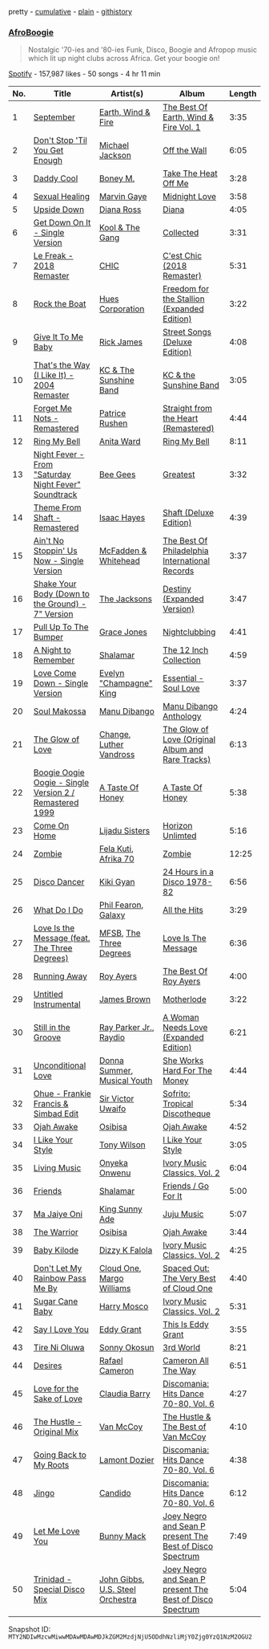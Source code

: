 pretty - [cumulative](/playlists/cumulative/37i9dQZF1DWT6pI50XnTRh.md) - [plain](/playlists/plain/37i9dQZF1DWT6pI50XnTRh) - [githistory](https://github.githistory.xyz/mackorone/spotify-playlist-archive/blob/main/playlists/plain/37i9dQZF1DWT6pI50XnTRh)

### [AfroBoogie](https://open.spotify.com/playlist/37i9dQZF1DWT6pI50XnTRh)

> Nostalgic '70\-ies and '80\-ies Funk, Disco, Boogie and Afropop music which lit up night clubs across Africa\. Get your boogie on!

[Spotify](https://open.spotify.com/user/spotify) - 157,987 likes - 50 songs - 4 hr 11 min

| No. | Title | Artist(s) | Album | Length |
|---|---|---|---|---|
| 1 | [September](https://open.spotify.com/track/2grjqo0Frpf2okIBiifQKs) | [Earth, Wind & Fire](https://open.spotify.com/artist/4QQgXkCYTt3BlENzhyNETg) | [The Best Of Earth, Wind & Fire Vol\. 1](https://open.spotify.com/album/2FW0uQ4WL25umm5p2VrZO7) | 3:35 |
| 2 | [Don't Stop 'Til You Get Enough](https://open.spotify.com/track/46eu3SBuFCXWsPT39Yg3tJ) | [Michael Jackson](https://open.spotify.com/artist/3fMbdgg4jU18AjLCKBhRSm) | [Off the Wall](https://open.spotify.com/album/2ZytN2cY4Zjrr9ukb2rqTP) | 6:05 |
| 3 | [Daddy Cool](https://open.spotify.com/track/3WMbD1OyfKuwWDWMNbPQ4g) | [Boney M.](https://open.spotify.com/artist/54R6Y0I7jGUCveDTtI21nb) | [Take The Heat Off Me](https://open.spotify.com/album/1KQUrny9y5zGpktF6hAGd4) | 3:28 |
| 4 | [Sexual Healing](https://open.spotify.com/track/3VZmChrnVW8JK6ano4gSED) | [Marvin Gaye](https://open.spotify.com/artist/3koiLjNrgRTNbOwViDipeA) | [Midnight Love](https://open.spotify.com/album/3gPlX9Zs3tXZZKNCyoOkSm) | 3:58 |
| 5 | [Upside Down](https://open.spotify.com/track/3pbtBomO4Zt5gGiqsYeiBH) | [Diana Ross](https://open.spotify.com/artist/3MdG05syQeRYPPcClLaUGl) | [Diana](https://open.spotify.com/album/3zgDLoVcpVGfFbDZJf3uHI) | 4:05 |
| 6 | [Get Down On It \- Single Version](https://open.spotify.com/track/2je56j0xuoTi1gYkLLMlJU) | [Kool & The Gang](https://open.spotify.com/artist/3VNITwohbvU5Wuy5PC6dsI) | [Collected](https://open.spotify.com/album/2vBpHUDhVTInqSLxkw9Kx2) | 3:31 |
| 7 | [Le Freak \- 2018 Remaster](https://open.spotify.com/track/7Kszjzps0xbQXyo1pO4KfE) | [CHIC](https://open.spotify.com/artist/0Xf8oDAJYd2D0k3NLI19OV) | [C'est Chic \(2018 Remaster\)](https://open.spotify.com/album/4a1EmaXGBiQ61Y4m6SNcYi) | 5:31 |
| 8 | [Rock the Boat](https://open.spotify.com/track/7fu3Tv5rcoGD1PZV7s57WW) | [Hues Corporation](https://open.spotify.com/artist/6PpGPIrFf3LM7Q77eR4Bts) | [Freedom for the Stallion \(Expanded Edition\)](https://open.spotify.com/album/3hXP4r93CpigdFy4BiwaqH) | 3:22 |
| 9 | [Give It To Me Baby](https://open.spotify.com/track/13v3siPyvy5TTEZYmGPPse) | [Rick James](https://open.spotify.com/artist/0FrpdcVlJQqibaz5HfBUrL) | [Street Songs \(Deluxe Edition\)](https://open.spotify.com/album/2DBFUBBqJQvfXpodPi2WP5) | 4:08 |
| 10 | [That's the Way \(I Like It\) \- 2004 Remaster](https://open.spotify.com/track/1qiQduM84A0VeH8Y2uAbqi) | [KC & The Sunshine Band](https://open.spotify.com/artist/3mQBpAOMWYqAZyxtyeo4Lo) | [KC & the Sunshine Band](https://open.spotify.com/album/6S2ZnQo8V7k7EQZZEK3WcR) | 3:05 |
| 11 | [Forget Me Nots \- Remastered](https://open.spotify.com/track/5ERZGchTi6sysVmA913Ryx) | [Patrice Rushen](https://open.spotify.com/artist/1mNnxxnPfHQDOkFjnZmdkc) | [Straight from the Heart \(Remastered\)](https://open.spotify.com/album/2tc6ZlzJS56yiVvo40R03g) | 4:44 |
| 12 | [Ring My Bell](https://open.spotify.com/track/7GK2KVYH8FrTC9zehmjVMd) | [Anita Ward](https://open.spotify.com/artist/3Dd6jD1AApgtNoU6SJWR7P) | [Ring My Bell](https://open.spotify.com/album/5G7Hry7SFLrdsvPu12EUyV) | 8:11 |
| 13 | [Night Fever \- From "Saturday Night Fever" Soundtrack](https://open.spotify.com/track/5KgbyD2lQQlIupAaPjgiXg) | [Bee Gees](https://open.spotify.com/artist/1LZEQNv7sE11VDY3SdxQeN) | [Greatest](https://open.spotify.com/album/5YHZaCxCuuK81h4Fimb9rT) | 3:32 |
| 14 | [Theme From Shaft \- Remastered](https://open.spotify.com/track/7KMILVTQdVS4zQ8ilTcpRO) | [Isaac Hayes](https://open.spotify.com/artist/3IKV7o6WPphDB7cCWXaG3E) | [Shaft \(Deluxe Edition\)](https://open.spotify.com/album/5HAXYSqdNjjbvoFrXwtrBw) | 4:39 |
| 15 | [Ain't No Stoppin' Us Now \- Single Version](https://open.spotify.com/track/352zgXSWzF85TvLhzJ7kkK) | [McFadden & Whitehead](https://open.spotify.com/artist/3iQM78Xg0wJnGZhgVNLPmY) | [The Best Of Philadelphia International Records](https://open.spotify.com/album/3H07uxfYAIqJqrKitWQGtZ) | 3:37 |
| 16 | [Shake Your Body \(Down to the Ground\) \- 7" Version](https://open.spotify.com/track/26QORAYrHVWk6Pn6ELkzvn) | [The Jacksons](https://open.spotify.com/artist/2yrbLiuBmc9j81lTX3XUuI) | [Destiny \(Expanded Version\)](https://open.spotify.com/album/4uHjiaukvzX2i2IzLkUqWy) | 3:47 |
| 17 | [Pull Up To The Bumper](https://open.spotify.com/track/653Fi3bqMxQQQmjw72ur6G) | [Grace Jones](https://open.spotify.com/artist/2f9ZiYA2ic1r1voObUimdd) | [Nightclubbing](https://open.spotify.com/album/4RmUcjaKiuQIw3NGMrjBca) | 4:41 |
| 18 | [A Night to Remember](https://open.spotify.com/track/2xsXNMfcKLQxL5sQq4v7gH) | [Shalamar](https://open.spotify.com/artist/3REpOYo13YkVj1dFzda12A) | [The 12 Inch Collection](https://open.spotify.com/album/3sY9MPqUb0mSj1sujVdLZc) | 4:59 |
| 19 | [Love Come Down \- Single Version](https://open.spotify.com/track/3ZpSFamHHJE4kL59IePR7P) | [Evelyn "Champagne" King](https://open.spotify.com/artist/4JCt4xrbbBB9blkKwNlcJ7) | [Essential \- Soul Love](https://open.spotify.com/album/7LNiJbdcg604Tfr5revoL6) | 3:37 |
| 20 | [Soul Makossa](https://open.spotify.com/track/21s0bjVrP7RtQskeUKZxOu) | [Manu Dibango](https://open.spotify.com/artist/30UIjoCGuL3Fa5BOc3ayNW) | [Manu Dibango Anthology](https://open.spotify.com/album/4WDsHhoLJTSGVAt7ydCoPN) | 4:24 |
| 21 | [The Glow of Love](https://open.spotify.com/track/6w9g12jpHCPCuvYVX7vLLG) | [Change](https://open.spotify.com/artist/2fJ2vi4PUSxyvYaeq0FTbE), [Luther Vandross](https://open.spotify.com/artist/19y5MFBH7gohEdGwKM7QsP) | [The Glow of Love \(Original Album and Rare Tracks\)](https://open.spotify.com/album/5AWDEEdFf7ab4X6HpfxLye) | 6:13 |
| 22 | [Boogie Oogie Oogie \- Single Version 2 / Remastered 1999](https://open.spotify.com/track/0y0QpmcF1G3F79rjk3fjUx) | [A Taste Of Honey](https://open.spotify.com/artist/1ii6e2pv8VIRwnTER71rMl) | [A Taste Of Honey](https://open.spotify.com/album/2WDP1yNTx3cBR9LBE4Ribh) | 5:38 |
| 23 | [Come On Home](https://open.spotify.com/track/3XPOwqZH6WsBLn3uURmXQ4) | [Lijadu Sisters](https://open.spotify.com/artist/1iElGdidl4zFXOpaaem4wZ) | [Horizon Unlimted](https://open.spotify.com/album/6NfAHT2xusXUA4E7WMj8HY) | 5:16 |
| 24 | [Zombie](https://open.spotify.com/track/11GDQVqIEKAB4QKOcIVOvG) | [Fela Kuti](https://open.spotify.com/artist/5CG9X521RDFWCuAhlo6QoR), [Afrika 70](https://open.spotify.com/artist/5lhLOXDLaw0yjEXd6xTasV) | [Zombie](https://open.spotify.com/album/4CGGf13zt9Jva2ia4CKQi6) | 12:25 |
| 25 | [Disco Dancer](https://open.spotify.com/track/297SLwXcZw0ZUourOzPQpU) | [Kiki Gyan](https://open.spotify.com/artist/4lxYjU4q6B1KoDJOvNXzQy) | [24 Hours in a Disco 1978\-82](https://open.spotify.com/album/0p1PYyKaMEsDboqHmERvZu) | 6:56 |
| 26 | [What Do I Do](https://open.spotify.com/track/6E9uCbwEGkY4AXDFCiSfSH) | [Phil Fearon](https://open.spotify.com/artist/1UXbr4S5dk24DLPoEMxSJF), [Galaxy](https://open.spotify.com/artist/6ZQoOkrCsTU1L1imn5k8Mn) | [All the Hits](https://open.spotify.com/album/694z31mMGJZ5pdK9cdBzYI) | 3:29 |
| 27 | [Love Is the Message \(feat\. The Three Degrees\)](https://open.spotify.com/track/7jPcmkRtO3BPBEAA9Q58AN) | [MFSB](https://open.spotify.com/artist/2mknvtcck8i82nKxDPDibv), [The Three Degrees](https://open.spotify.com/artist/2zpFG5cvw00QmrYTUsjApa) | [Love Is The Message](https://open.spotify.com/album/6x6beV2H3fTTL2ovxA3iVQ) | 6:36 |
| 28 | [Running Away](https://open.spotify.com/track/3KLYkhq8QGEuKRkKj6E694) | [Roy Ayers](https://open.spotify.com/artist/6R9Mv0bgGE4Tqxna1q5Mrj) | [The Best Of Roy Ayers](https://open.spotify.com/album/2FtG21lowfa5dnswLCmryp) | 4:00 |
| 29 | [Untitled Instrumental](https://open.spotify.com/track/2aUHr9nibVhoYHoKFlEw1T) | [James Brown](https://open.spotify.com/artist/7GaxyUddsPok8BuhxN6OUW) | [Motherlode](https://open.spotify.com/album/3PMLP2hPq76MY9XKAgUC8f) | 3:22 |
| 30 | [Still in the Groove](https://open.spotify.com/track/4AaB8loejHKcwAQN0MT72B) | [Ray Parker Jr.](https://open.spotify.com/artist/0NyzfcGDZZ6GM25EBG9BYK), [Raydio](https://open.spotify.com/artist/1VQ7baxc9Okx2YuRnpKMMR) | [A Woman Needs Love \(Expanded Edition\)](https://open.spotify.com/album/38993ejU6at3J4b0fxIien) | 6:21 |
| 31 | [Unconditional Love](https://open.spotify.com/track/6rX8XrnLLIggn6ItYWnoMM) | [Donna Summer](https://open.spotify.com/artist/2eogQKWWoohI3BSnoG7E2U), [Musical Youth](https://open.spotify.com/artist/2CuzDPkRD6BJBvdWqCrt2I) | [She Works Hard For The Money](https://open.spotify.com/album/0x3qYJCMrhJPgi7hTqxEl2) | 4:44 |
| 32 | [Ohue \- Frankie Francis & Simbad Edit](https://open.spotify.com/track/6mpWzzeF15T39cCZFCsvh0) | [Sir Victor Uwaifo](https://open.spotify.com/artist/2hCi6vXJyyTG9szd63b4LU) | [Sofrito: Tropical Discotheque](https://open.spotify.com/album/5AOELfqelmBhaAV5PsHHYr) | 5:34 |
| 33 | [Ojah Awake](https://open.spotify.com/track/7hPCaFhX074AINbYi0ye71) | [Osibisa](https://open.spotify.com/artist/12X85dtebfc7JTZ8iMBT2o) | [Ojah Awake](https://open.spotify.com/album/6bHGRYoRt21wn95Dlz4YSU) | 4:52 |
| 34 | [I Like Your Style](https://open.spotify.com/track/7b0bir8Z4KyyBwQfBIjmYY) | [Tony Wilson](https://open.spotify.com/artist/3nwZKsmOiJjn7x0fS3L5ZR) | [I Like Your Style](https://open.spotify.com/album/3N9BeN0UCTwyHADo59PI0g) | 3:05 |
| 35 | [Living Music](https://open.spotify.com/track/2e8OoF7KghSpQ1MdsX7sJd) | [Onyeka Onwenu](https://open.spotify.com/artist/0AsoglRr6rQ8DZEKWnBPz7) | [Ivory Music Classics, Vol\. 2](https://open.spotify.com/album/0Vhl9WUTA5hBUWy6L6MsmQ) | 6:04 |
| 36 | [Friends](https://open.spotify.com/track/6TzkJUYcxbSHMiVYz3HpKl) | [Shalamar](https://open.spotify.com/artist/3REpOYo13YkVj1dFzda12A) | [Friends / Go For It](https://open.spotify.com/album/39jaUqZfh7YUgQnemcgnXF) | 5:00 |
| 37 | [Ma Jaiye Oni](https://open.spotify.com/track/47ZKAaOco4DebMlGRzcvUn) | [King Sunny Ade](https://open.spotify.com/artist/0eatcjNWvGuDEPNnjgPNn1) | [Juju Music](https://open.spotify.com/album/4BsMW0J2DUx9R9fP5TAEYs) | 5:07 |
| 38 | [The Warrior](https://open.spotify.com/track/1xjSFzaiaA1XCMyvq5fJKl) | [Osibisa](https://open.spotify.com/artist/12X85dtebfc7JTZ8iMBT2o) | [Ojah Awake](https://open.spotify.com/album/6bHGRYoRt21wn95Dlz4YSU) | 3:44 |
| 39 | [Baby Kilode](https://open.spotify.com/track/0PYDivZavH4ndRJB6E5iUu) | [Dizzy K Falola](https://open.spotify.com/artist/4QebwA96fgRFgzeXzx9dmj) | [Ivory Music Classics, Vol\. 2](https://open.spotify.com/album/0Vhl9WUTA5hBUWy6L6MsmQ) | 4:25 |
| 40 | [Don't Let My Rainbow Pass Me By](https://open.spotify.com/track/5F030QnPpy1nMh8UmlHdKD) | [Cloud One](https://open.spotify.com/artist/2B9FE4FTPCJ7W8DrF5wkve), [Margo Williams](https://open.spotify.com/artist/1EzQ066WkkULCd4TByuEqd) | [Spaced Out: The Very Best of Cloud One](https://open.spotify.com/album/3rPJAH1VcOILbQIwfy7Rfz) | 4:40 |
| 41 | [Sugar Cane Baby](https://open.spotify.com/track/5kFPItOjyYqGrNnqsROU42) | [Harry Mosco](https://open.spotify.com/artist/5xRUMq2gshg8BfuXR7QFWl) | [Ivory Music Classics, Vol\. 2](https://open.spotify.com/album/0Vhl9WUTA5hBUWy6L6MsmQ) | 5:31 |
| 42 | [Say I Love You](https://open.spotify.com/track/6NkDS793oPRpIAjrAsKNAa) | [Eddy Grant](https://open.spotify.com/artist/6j2HWcd7z61iTLbi8eD0hA) | [This Is Eddy Grant](https://open.spotify.com/album/1GDajHPyvYM4YEUgKNusNX) | 3:55 |
| 43 | [Tire Ni Oluwa](https://open.spotify.com/track/5uHK9zXW1KGWnw9fRYLyq0) | [Sonny Okosun](https://open.spotify.com/artist/4ksts9wd24Oj0ReBiegoXl) | [3rd World](https://open.spotify.com/album/5OaZVrFg7EniD0OoPY88fE) | 8:21 |
| 44 | [Desires](https://open.spotify.com/track/1BWnAnHrIjRsOb4F9xC0P7) | [Rafael Cameron](https://open.spotify.com/artist/12Kkris6XNRRceFq7WoTer) | [Cameron All The Way](https://open.spotify.com/album/0h58dYQtgHRiW9GQbBhmKY) | 6:51 |
| 45 | [Love for the Sake of Love](https://open.spotify.com/track/3XfO4iKlM7fdoiJ4uz1wku) | [Claudia Barry](https://open.spotify.com/artist/5Y4hAdGj1mciEktS39vJYN) | [Discomania: Hits Dance 70\-80, Vol\. 6](https://open.spotify.com/album/2lEVsqT80Q3vnYlRkUEZ1d) | 4:27 |
| 46 | [The Hustle \- Original Mix](https://open.spotify.com/track/75PHqzep3Lf11sIYP5ps5q) | [Van McCoy](https://open.spotify.com/artist/0bShb58TO0fM5jOjXhB1WT) | [The Hustle & The Best of Van McCoy](https://open.spotify.com/album/0QdIm38ml7jHplmYOqazbF) | 4:10 |
| 47 | [Going Back to My Roots](https://open.spotify.com/track/3Ls5qhpvs46HkG12xCh3bD) | [Lamont Dozier](https://open.spotify.com/artist/6Dpx8fRtNa9CEORHIiBQTG) | [Discomania: Hits Dance 70\-80, Vol\. 6](https://open.spotify.com/album/2lEVsqT80Q3vnYlRkUEZ1d) | 4:38 |
| 48 | [Jingo](https://open.spotify.com/track/1C9XAjzr0pd1yE76TD3FM3) | [Candido](https://open.spotify.com/artist/6PyAzOON3Toc5MPZrZMA5i) | [Discomania: Hits Dance 70\-80, Vol\. 6](https://open.spotify.com/album/2lEVsqT80Q3vnYlRkUEZ1d) | 6:12 |
| 49 | [Let Me Love You](https://open.spotify.com/track/2omcm8YdAMlVWcxhJo9tQG) | [Bunny Mack](https://open.spotify.com/artist/2JZu13wsOrKnWcYukpE1pQ) | [Joey Negro and Sean P present The Best of Disco Spectrum](https://open.spotify.com/album/4U62xyQiPH0CcBc5INVDK2) | 7:49 |
| 50 | [Trinidad \- Special Disco Mix](https://open.spotify.com/track/4Qb0va1gzVonFxU7vghCfp) | [John Gibbs](https://open.spotify.com/artist/0sByuZOX52ihgJcBMs4i0a), [U.S\. Steel Orchestra](https://open.spotify.com/artist/3Rd64MZkwo6mAbERZVt1aR) | [Joey Negro and Sean P present The Best of Disco Spectrum](https://open.spotify.com/album/4U62xyQiPH0CcBc5INVDK2) | 5:04 |

Snapshot ID: `MTY2NDIwMzcwMiwwMDAwMDAwMDJkZGM2MzdjNjU5ODdhNzliMjY0Zjg0YzQ1NzM2OGU2`
